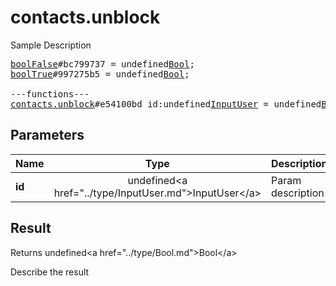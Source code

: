 # contacts.unblock

Sample Description

<pre>
<a href="../constructor/boolFalse">boolFalse</a>#bc799737 = undefined<a href="../type/Bool.md">Bool</a>;
<a href="../constructor/boolTrue">boolTrue</a>#997275b5 = undefined<a href="../type/Bool.md">Bool</a>;

---functions---
<a href="../method/contacts.unblock.md">contacts.unblock</a>#e54100bd id:undefined<a href="../type/InputUser.md">InputUser</a> = undefined<a href="../type/Bool.md">Bool</a>;
</pre>

## Parameters

| Name | Type | Description |
|------|:----:|-------------|
| **id** | undefined&lt;a href=&#34;../type/InputUser.md&#34;&gt;InputUser&lt;/a&gt; | Param description |

## Result

Returns undefined&lt;a href=&#34;../type/Bool.md&#34;&gt;Bool&lt;/a&gt;

Describe the result

